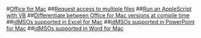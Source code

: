 #[Office for Mac](articles/Introduction.md)
##[Request access to multiple files](articles/GrantAccessToMultipleFiles.md)
##[Run an AppleScript with VB](articles/AppleScriptTask.md)
##[Differentiate between Office for Mac versions at compile time](articles/MacOfficeVersion.md)
##[idMSOs supported in Excel for Mac](articles/idMSOExcelMac.md) 
##[idMSOs supported in PowerPoint for Mac](articles/idMSOPowerPointMac.md) 
##[idMSOs supported in Word for Mac](articles/idMSOWordMac.md) 
